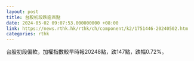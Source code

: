 ```yaml
---
layout: post
title: 台股初段跌逾百點
date: 2024-05-02 09:07:53.000000000 +08:00
link: https://news.rthk.hk/rthk/ch/component/k2/1751446-20240502.htm
categories: rthk
---
```


台股初段偏軟，加權指數較早時報20248點，跌147點，跌幅0.72%。
